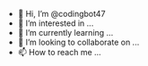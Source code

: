 - 👋 Hi, I’m @codingbot47
- 👀 I’m interested in ...
- 🌱 I’m currently learning ...
- 💞️ I’m looking to collaborate on ...
- 📫 How to reach me ...

<!---
codingbot47/codingbot47 is a ✨ special ✨ repository because its `README.md` (this file) appears on your GitHub profile.
You can click the Preview link to take a look at your changes.
--->
